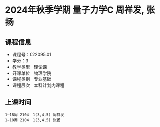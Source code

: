 # 2024年秋季学期 量子力学C 周祥发, 张扬






## 课程信息

- 课程号：022095.01
- 学分：3
- 教学类型：理论课
- 开课单位：物理学院
- 课程类别：专业基础
- 课程层次：本科计划内课程

## 上课时间

```
1~18周 2104 :1(3,4,5) 周祥发
1~18周 2104 :1(3,4,5) 张扬
```

